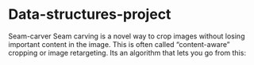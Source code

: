 # Data-structures-project
Seam-carver
Seam carving is a novel way to crop images without losing important content in the image. This is often called “content-aware” cropping or image retargeting. Its an algorithm that lets you go from this:
